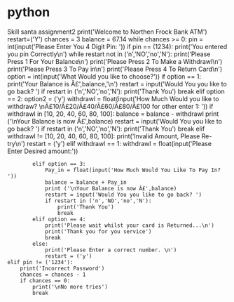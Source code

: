 # python
Skill santa assignment2
print('Welcome to Northen Frock Bank ATM')
restart=('Y')
chances = 3
balance = 67.14
while chances >= 0:
    pin = int(input('Please Enter You 4 Digit Pin: '))
    if pin == (1234):
        print('You entered you pin Correctly\n')
        while restart not in ('n','NO','no','N'):
            print('Please Press 1 For Your Balance\n')
            print('Please Press 2 To Make a Withdrawl\n')
            print('Please Press 3 To Pay in\n')
            print('Please Press 4 To Return Card\n')
            option = int(input('What Would you like to choose?'))
            if option == 1:
                print('Your Balance is Â£',balance,'\n')
                restart = input('Would You you like to go back? ')
                if restart in ('n','NO','no','N'):
                    print('Thank You')
                    break
            elif option == 2:
                option2 = ('y')
                withdrawl = float(input('How Much Would you like to 
                withdraw? \nÂ£10/Â£20/Â£40/Â£60/Â£80/Â£100 for other enter 1: '))
                if withdrawl in [10, 20, 40, 60, 80, 100]:
                    balance = balance - withdrawl
                    print ('\nYour Balance is now Â£',balance)
                    restart = input('Would You you like to go back? ')
                    if restart in ('n','NO','no','N'):
                        print('Thank You')
                        break
                elif withdrawl != [10, 20, 40, 60, 80, 100]:
                    print('Invalid Amount, Please Re-try\n')
                    restart = ('y')
                elif withdrawl == 1:
                    withdrawl = float(input('Please Enter Desired amount:'))    

            elif option == 3:
                Pay_in = float(input('How Much Would You Like To Pay In? '))
                balance = balance + Pay_in
                print ('\nYour Balance is now Â£',balance)
                restart = input('Would You you like to go back? ')
                if restart in ('n','NO','no','N'):
                    print('Thank You')
                    break
            elif option == 4:
                print('Please wait whilst your card is Returned...\n')
                print('Thank you for you service')
                break
            else:
                print('Please Enter a correct number. \n')
                restart = ('y')
    elif pin != ('1234'):
        print('Incorrect Password')
        chances = chances - 1
        if chances == 0:
            print('\nNo more tries')
            break
